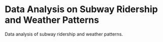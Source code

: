 # Data Analysis on Subway Ridership and Weather Patterns

Data analysis of subway ridership and weather patterns.
